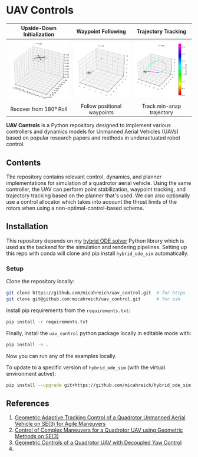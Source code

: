 # UAV Controls

| Upside-Down Initialization | Waypoint Following | Trajectory Tracking |
|:-------:|:-------:|:-------:|
| ![](docs/geometric_control/upside_down_test.gif) | ![](docs/geometric_control/waypoint_test.gif) | ![](docs/geometric_control/polynomial_test.gif) |
| Recover from 180º Roll | Follow positional waypoints | Track min-snap trajectory |

**UAV Controls** is a Python repository designed to implement various controllers and dynamics models for Unmanned Aerial Vehicles (UAVs) based on popular research papers and methods in underactuated robot control.

## Contents
The repository contains relevant control, dynamics, and planner implementations for simulation of a quadrotor aerial vehicle. Using the same controller, the UAV can perform point stabilization, waypoint tracking, and trajectory tracking based on the planner that's used. We can also optionally use a control allocator which takes into account the thrust limits of the rotors when using a non-optimal-control-based scheme.

## Installation

This repository depends on my [hybrid ODE solver](https://github.com/micahreich/hybrid_ode_sim/tree/main) Python library which is used as the backend for the simulation and rendering pipelines. 
Setting up this repo with conda will clone and pip install `hybrid_ode_sim` automatically.

### Setup

Clone the repository locally:

```bash
git clone https://github.com/micahreich/uav_control.git  # for https
git clone git@github.com:micahreich/uav_control.git      # for ssh
```

Install pip requirements from the `requirements.txt`:

``` bash
pip install -r requirements.txt
```

Finally, install the `uav_control` python package locally in editable mode with:
```bash
pip install -e .
```

Now you can run any of the examples locally.

To update to a specific version of `hybrid_ode_sim` (with the virtual environment active):
```bash
pip install --upgrade git+https://github.com/micahreich/hybrid_ode_sim.git@main  # to update to whatever is on the `main` branch
```

## References
1. [Geometric Adaptive Tracking Control of a Quadrotor Unmanned Aerial Vehicle on SE(3) for Agile Maneuvers](https://arxiv.org/abs/1411.2986)
2. [Control of Complex Maneuvers for a Quadrotor UAV using Geometric Methods on SE(3)](https://arxiv.org/abs/1003.2005)
3. [Geometric Controls of a Quadrotor UAV with Decoupled Yaw Control](https://ieeexplore.ieee.org/document/8815189)
4. [](https://rpg.ifi.uzh.ch/docs/ICRA18_Foehn.pdf)
